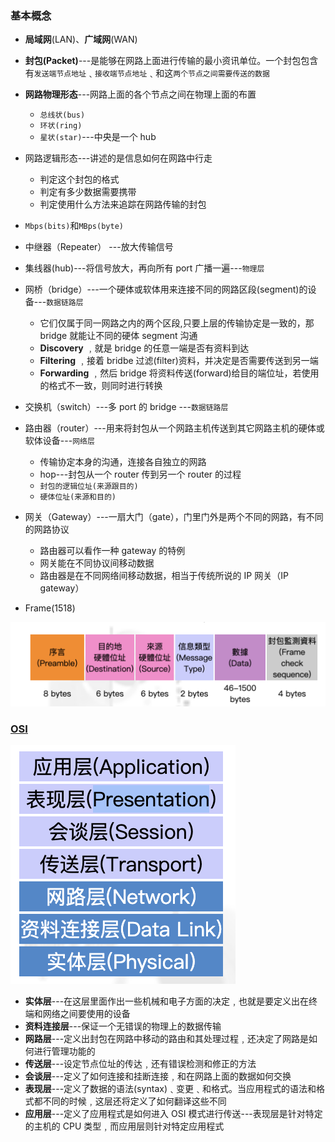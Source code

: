 ### 基本概念

- **局域网**(LAN)、**广域网**(WAN)
- **封包(Packet)**---是能够在网路上面进行传输的最小资讯单位。一个封包包含有`发送端节点地址`﹑`接收端节点地址`﹑和这`两个节点之间需要传送的数据`
- **网路物理形态**---网路上面的各个节点之间在物理上面的布置

  - `总线状(bus)`
  - `环状(ring)`
  - `星状(star)`---中央是一个 hub

- 网路逻辑形态---讲述的是信息如何在网路中行走

  - 判定这个封包的格式
  - 判定有多少数据需要携带
  - 判定使用什么方法来追踪在网路传输的封包

- `Mbps(bits)`和`MBps(byte)`
- 中继器（Repeater） ---放大传输信号
- 集线器(hub)---将信号放大，再向所有 port 广播一遍---`物理层`
- 网桥（bridge）---一个硬体或软体用来连接不同的网路区段(segment)的设备---`数据链路层`
  - 它们仅属于同一网路之内的两个区段,只要上层的传输协定是一致的，那 bridge 就能让不同的硬体 segment 沟通
  - **Discovery** ﹐就是 bridge 的任意一端是否有资料到达
  - **Filtering** ﹐接着 bridbe 过滤(filter)资料，并决定是否需要传送到另一端
  - **Forwarding** ﹐然后 bridge 将资料传送(forward)给目的端位址，若使用的格式不一致，则同时进行转换
- 交换机（switch）---多 port 的 bridge ---`数据链路层`
- 路由器（router）---用来将封包从一个网路主机传送到其它网路主机的硬体或软体设备---`网络层`
  - 传输协定本身的沟通，连接各自独立的网路
  - hop---封包从一个 router 传到另一个 router 的过程
  - `封包的逻辑位址(来源跟目的)`
  - `硬体位址(来源和目的)`
- 网关（Gateway）---一扇大门（gate），门里门外是两个不同的网路，有不同的网路协议
  - 路由器可以看作一种 gateway 的特例
  - 网关能在不同协议间移动数据
  - 路由器是在不同网络间移动数据，相当于传统所说的 IP 网关（IP gateway）
- Frame(1518)

![frame](../assets/network/frame.png)

### [OSI](http://www.study-area.org/network/network_ip_model.htm)

![osi](../assets/network/osi.png)

- **实体层**---在这层里面作出一些机械和电子方面的决定﹐也就是要定义出在终端和网络之间要使用的设备
- **资料连接层**---保证一个无错误的物理上的数据传输
- **网路层**---定义出封包在网路中移动的路由和其处理过程﹐还决定了网路是如何进行管理功能的
- **传送层**---设定节点位址的传达﹐还有错误检测和修正的方法
- **会谈层**---定义了如何连接和挂断连接﹐和在网路上面的数据如何交换
- **表现层**---定义了数据的语法(syntax)﹑变更﹑和格式。当应用程式的语法和格式都不同的时候﹐这层还将定义了如何翻译这些不同
- **应用层**---定义了应用程式是如何进入 OSI 模式进行传送---表现层是针对特定的主机的 CPU 类型﹐而应用层则针对特定应用程式
